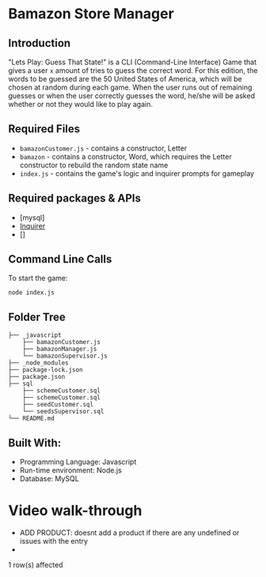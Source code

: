 # Bamazon Store Manager

## Introduction
"Lets Play: Guess That State!" is a CLI (Command-Line Interface) Game that gives a user `x` amount of tries to guess the correct word. 
For this edition, the words to be guessed are the 50 United States of America, which will be chosen at random during each game. When the user runs out of remaining guesses or when the user correctly guesses the word, he/she will be asked whether or not they would like to play again.

## Required Files
* `bamazonCustomer.js` - contains a constructor, Letter
* `bamazon` - contains a constructor, Word, which requires the Letter constructor to rebuild the random state name
* `index.js` - contains the game's logic and inquirer prompts for gameplay

## Required packages & APIs
* [mysql]
* [Inquirer](https://www.npmjs.com/package/inquirer)
* []

## Command Line Calls

To start the game:
```
node index.js 
```

## Folder Tree

```
├── _javascript
    ├── bamazonCustomer.js
    ├── bamazonManager.js
    └── bamazonSupervisor.js
├── _node_modules
├── package-lock.json
├── package.json
├── sql
    ├── schemeCustomer.sql
    ├── schemeCustomer.sql
    ├── seedCustomer.sql
    └── seedsSupervisor.sql
└── README.md

```

## Built With:
* Programming Language: Javascript
* Run-time environment: Node.js
* Database: MySQL

# Video walk-through

* ADD PRODUCT: doesnt add a product if there are any undefined or issues with the entry
* 

1 row(s) affected

